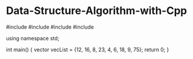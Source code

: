 # Data-Structure-Algorithm-with-Cpp

#include <iostream>
#include <vector>
#include <iterator>
#include <algorithm>

using namespace std;

int main()
{
    vector<int> vecList = {12, 16, 8, 23, 4, 6, 18, 9, 75};
    return 0;
}       